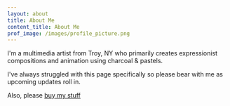 ```yaml
---
layout: about
title: About Me
content_title: About Me
prof_image: /images/profile_picture.png
---
```


I'm a multimedia artist from Troy, NY who primarily creates expressionist compositions and animation using charcoal & pastels.

I've always struggled with this page specifically so please bear with me as upcoming updates roll in.

Also, please <a href="buyMyStuff.html">buy my stuff</a>